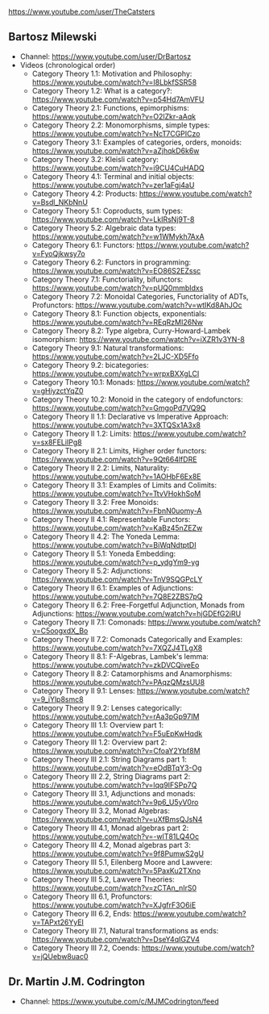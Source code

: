 https://www.youtube.com/user/TheCatsters


## Bartosz Milewski
  - Channel: https://www.youtube.com/user/DrBartosz
  - Videos (chronological order)
    - Category Theory 1.1: Motivation and Philosophy: https://www.youtube.com/watch?v=I8LbkfSSR58
    - Category Theory 1.2: What is a category?: https://www.youtube.com/watch?v=p54Hd7AmVFU
    - Category Theory 2.1: Functions, epimorphisms: https://www.youtube.com/watch?v=O2lZkr-aAqk
    - Category Theory 2.2: Monomorphisms, simple types: https://www.youtube.com/watch?v=NcT7CGPICzo
    - Category Theory 3.1: Examples of categories, orders, monoids: https://www.youtube.com/watch?v=aZjhqkD6k6w
    - Category Theory 3.2: Kleisli category: https://www.youtube.com/watch?v=i9CU4CuHADQ
    - Category Theory 4.1: Terminal and initial objects: https://www.youtube.com/watch?v=zer1aFgj4aU
    - Category Theory 4.2: Products: https://www.youtube.com/watch?v=Bsdl_NKbNnU
    - Category Theory 5.1: Coproducts, sum types: https://www.youtube.com/watch?v=LkIRsNj9T-8
    - Category Theory 5.2: Algebraic data types: https://www.youtube.com/watch?v=w1WMykh7AxA
    - Category Theory 6.1: Functors: https://www.youtube.com/watch?v=FyoQjkwsy7o
    - Category Theory 6.2: Functors in programming: https://www.youtube.com/watch?v=EO86S2EZssc
    - Category Theory 7.1: Functoriality, bifunctors: https://www.youtube.com/watch?v=pUQ0mmbIdxs
    - Category Theory 7.2: Monoidal Categories, Functoriality of ADTs, Profunctors: https://www.youtube.com/watch?v=wtIKd8AhJOc
    - Category Theory 8.1: Function objects, exponentials: https://www.youtube.com/watch?v=REqRzMI26Nw
    - Category Theory 8.2: Type algebra, Curry-Howard-Lambek isomorphism: https://www.youtube.com/watch?v=iXZR1v3YN-8
    - Category Theory 9.1: Natural transformations: https://www.youtube.com/watch?v=2LJC-XD5Ffo
    - Category Theory 9.2: bicategories: https://www.youtube.com/watch?v=wrpxBXXgLCI
    - Category Theory 10.1: Monads: https://www.youtube.com/watch?v=gHiyzctYqZ0
    - Category Theory 10.2: Monoid in the category of endofunctors: https://www.youtube.com/watch?v=GmgoPd7VQ9Q
    - Category Theory II 1.1: Declarative vs Imperative Approach: https://www.youtube.com/watch?v=3XTQSx1A3x8
    - Category Theory II 1.2: Limits: https://www.youtube.com/watch?v=sx8FELiIPg8
    - Category Theory II 2.1: Limits, Higher order functors: https://www.youtube.com/watch?v=9Qt664lfDRE
    - Category Theory II 2.2: Limits, Naturality: https://www.youtube.com/watch?v=1AOHbF6Ex8E
    - Category Theory II 3.1: Examples of Limits and Colimits: https://www.youtube.com/watch?v=TtvVHokhSoM
    - Category Theory II 3.2: Free Monoids: https://www.youtube.com/watch?v=FbnN0uomy-A
    - Category Theory II 4.1: Representable Functors: https://www.youtube.com/watch?v=KaBz45nZEZw
    - Category Theory II 4.2: The Yoneda Lemma: https://www.youtube.com/watch?v=BiWqNdtptDI
    - Category Theory II 5.1: Yoneda Embedding: https://www.youtube.com/watch?v=p_ydgYm9-yg
    - Category Theory II 5.2: Adjunctions: https://www.youtube.com/watch?v=TnV9SQGPcLY
    - Category Theory II 6.1: Examples of Adjunctions: https://www.youtube.com/watch?v=7Q8E2ZBS7pQ
    - Category Theory II 6.2: Free-Forgetful Adjunction, Monads from Adjunctions: https://www.youtube.com/watch?v=hjGDEfG2iRU
    - Category Theory II 7.1: Comonads: https://www.youtube.com/watch?v=C5oogxdX_Bo
    - Category Theory II 7.2: Comonads Categorically and Examples: https://www.youtube.com/watch?v=7XQZJ4TLgX8
    - Category Theory II 8.1: F-Algebras, Lambek's lemma: https://www.youtube.com/watch?v=zkDVCQiveEo
    - Category Theory II 8.2: Catamorphisms and Anamorphisms: https://www.youtube.com/watch?v=PAqzQMzsUU8
    - Category Theory II 9.1: Lenses: https://www.youtube.com/watch?v=9_iYlp8smc8
    - Category Theory II 9.2: Lenses categorically: https://www.youtube.com/watch?v=rAa3pGp97IM
    - Category Theory III 1.1: Overview part 1: https://www.youtube.com/watch?v=F5uEpKwHqdk
    - Category Theory III 1.2: Overview part 2: https://www.youtube.com/watch?v=CfoaY2Ybf8M
    - Category Theory III 2.1: String Diagrams part 1: https://www.youtube.com/watch?v=eOdBTqY3-Og
    - Category Theory III 2.2, String Diagrams part 2: https://www.youtube.com/watch?v=lqq9IFSPp7Q
    - Category Theory III 3.1, Adjunctions and monads: https://www.youtube.com/watch?v=9p6_U5yV0ro
    - Category Theory III 3.2, Monad Algebras: https://www.youtube.com/watch?v=uXfBmsQJsN4
    - Category Theory III 4.1, Monad algebras part 2: https://www.youtube.com/watch?v=-wlT81LQ4Oc
    - Category Theory III 4.2, Monad algebras part 3: https://www.youtube.com/watch?v=9f8PumwS2gU
    - Category Theory III 5.1, Eilenberg Moore and Lawvere: https://www.youtube.com/watch?v=5PaxKu2TXno
    - Category Theory III 5.2, Lawvere Theories: https://www.youtube.com/watch?v=zCTAn_nIrS0
    - Category Theory III 6.1, Profunctors: https://www.youtube.com/watch?v=XJgfrF3O6iE
    - Category Theory III 6.2, Ends: https://www.youtube.com/watch?v=TAPxt26YyEI
    - Category Theory III 7.1, Natural transformations as ends: https://www.youtube.com/watch?v=DseY4qIGZV4
    - Category Theory III 7.2, Coends: https://www.youtube.com/watch?v=jQUebw8uac0


## Dr. Martin J.M. Codrington
  - Channel: https://www.youtube.com/c/MJMCodrington/feed
